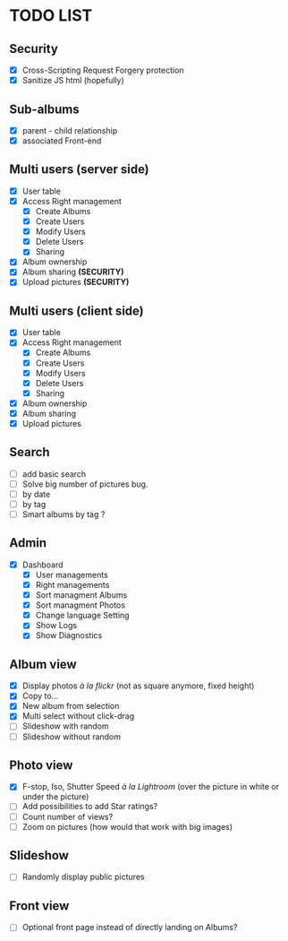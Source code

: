 # TODO LIST

## Security

- [x] Cross-Scripting Request Forgery protection
- [x] Sanitize JS html (hopefully)

## Sub-albums

- [x] parent - child relationship
- [x] associated Front-end

## Multi users (server side)

- [x] User table
- [x] Access Right management
  - [x] Create Albums
  - [x] Create Users
  - [x] Modify Users
  - [x] Delete Users
  - [x] Sharing
- [x] Album ownership
- [x] Album sharing **(SECURITY)**
- [x] Upload pictures **(SECURITY)**

## Multi users (client side)

- [x] User table
- [x] Access Right management
  - [x] Create Albums
  - [x] Create Users
  - [x] Modify Users
  - [x] Delete Users
  - [x] Sharing
- [x] Album ownership
- [x] Album sharing
- [x] Upload pictures

## Search

- [ ] add basic search
- [ ] Solve big number of pictures bug.
- [ ] by date
- [ ] by tag
- [ ] Smart albums by tag ?

## Admin

- [x] Dashboard
    - [x] User managements
    - [x] Right managements
    - [x] Sort managment Albums
    - [x] Sort managment Photos
    - [x] Change language Setting
    - [x] Show Logs
    - [X] Show Diagnostics
  
## Album view

- [x] Display photos _&agrave; la flickr_ (not as square anymore, fixed height)
- [x] Copy to...
- [x] New album from selection
- [x] Multi select without click-drag
- [ ] Slideshow with random
- [ ] Slideshow without random

## Photo view

- [x] F-stop, Iso, Shutter Speed _&agrave; la Lightroom_ (over the picture in white
or under the picture)
- [ ] Add possibilities to add Star ratings?
- [ ] Count number of views?
- [ ] Zoom on pictures (how would that work with big images)

## Slideshow

- [ ] Randomly display public pictures

## Front view

- [ ] Optional front page instead of directly landing on Albums?

